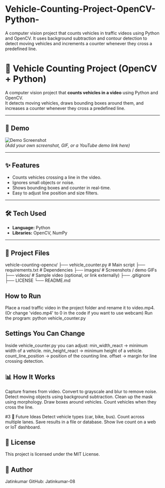 # Vehicle-Counting-Project-OpenCV-Python-
A computer vision project that counts vehicles in traffic videos using Python and OpenCV.  It uses background subtraction and contour detection to detect moving vehicles and  increments a counter whenever they cross a predefined line.
# 🚗 Vehicle Counting Project (OpenCV + Python)

A computer vision project that **counts vehicles in a video** using Python and OpenCV.  
It detects moving vehicles, draws bounding boxes around them, and increases a counter whenever they cross a predefined line.  

---

## 📸 Demo
![Demo Screenshot](images/demo.png)  
*(Add your own screenshot, GIF, or a YouTube demo link here)*  

---

## ✨ Features
- Counts vehicles crossing a line in the video.  
- Ignores small objects or noise.  
- Shows bounding boxes and counter in real-time.  
- Easy to adjust line position and size filters.  

---

## 🛠️ Tech Used
- **Language:** Python  
- **Libraries:** OpenCV, NumPy  

---

## 📂 Project Files
vehicle-counting-opencv/
├── vehicle_counter.py # Main script
├── requirements.txt # Dependencies
├── images/ # Screenshots / demo GIFs
├── videos/ # Sample video (optional, or link externally)
├── .gitignore
├── LICENSE
└── README.md

## How to Run
Place a road traffic video in the project folder and rename it to video.mp4.
(Or change 'video.mp4' to 0 in the code if you want to use webcam)
Run the program:
python vehicle_counter.py

## Settings You Can Change
Inside vehicle_counter.py you can adjust:
min_width_react → minimum width of a vehicle.
min_height_react → minimum height of a vehicle.
count_line_position → position of the counting line.
offset → margin for line crossing detection.

## 📊 How It Works
Capture frames from video.
Convert to grayscale and blur to remove noise.
Detect moving objects using background subtraction.
Clean up the mask using morphology.
Draw boxes around vehicles.
Count vehicles when they cross the line.

#3 🚀 Future Ideas
Detect vehicle types (car, bike, bus).
Count across multiple lanes.
Save results in a file or database.
Show live count on a web or IoT dashboard.

## 📜 License
This project is licensed under the MIT License.

## 👤 Author
Jatinkumar
GitHub: Jatinkumar-08


